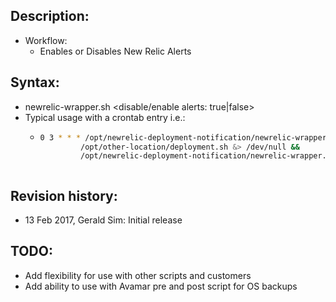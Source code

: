 ## Description:
  - Workflow:
    - Enables or Disables New Relic Alerts

## Syntax:
  - newrelic-wrapper.sh <deployment message> <disable/enable alerts: true|false>
  - Typical usage with a crontab entry i.e.:
    -  ```bash
       0 3 * * * /opt/newrelic-deployment-notification/newrelic-wrapper.sh "Deployment Started on $(hostname -s)" false &> /dev/null && 
                /opt/other-location/deployment.sh &> /dev/null &&
                /opt/newrelic-deployment-notification/newrelic-wrapper.sh "Deployment Finished on $(hostname -s)" true &> /dev/null
      ```

## Revision history:
  - 13 Feb 2017, Gerald Sim: Initial release                             

## TODO:
  - Add flexibility for use with other scripts and customers
  - Add ability to use with Avamar pre and post script for OS backups
